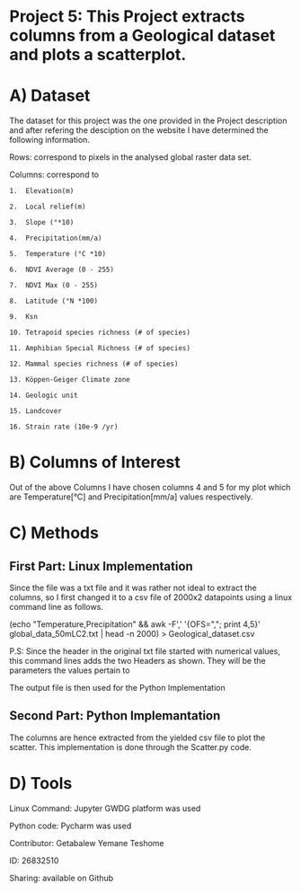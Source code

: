 # Project 5:  This Project extracts columns from a Geological dataset and plots a scatterplot.

# A) Dataset
The dataset for this project was the one provided in the Project description and after refering the desciption on the website I have determined the following information.

Rows: correspond to pixels in the analysed global raster data set.

Columns: correspond to

    1.	Elevation(m)                  

    2.	Local relief(m)
    
    3.	Slope (°*10)
    
    4.	Precipitation(mm/a)
    
    5.	Temperature (°C *10)
    
    6.	NDVI Average (0 - 255)
    
    7.	NDVI Max (0 - 255)
    
    8.	Latitude (°N *100)
    
    9.	Ksn
    
    10.	Tetrapoid species richness (# of species)
    
    11.	Amphibian Special Richness (# of species)
    
    12.	Mammal species richness (# of species)
    
    13.	Köppen-Geiger Climate zone
    
    14.	Geologic unit
    
    15.	Landcover
    
    16.	Strain rate (10e-9 /yr)


# B) Columns of Interest
Out of the above Columns I have chosen columns 4 and 5 for my plot which are Temperature[°C] and Precipitation[mm/a] values respectively.

# C) Methods

## First Part: Linux Implementation

Since the file was a txt file and it was rather not ideal to extract the columns, so I first changed it to a csv file of 2000x2 datapoints using a linux command line as follows.



(echo "Temperature,Precipitation" && awk -F',' '{OFS=","; print $4,$5}' global_data_50mLC2.txt | head -n 2000) > Geological_dataset.csv


P.S: Since the header in the original txt file started with numerical values, this command lines adds the two Headers as shown. They will be the parameters the values pertain to

The output file is then used for the Python Implementation

## Second Part: Python Implemantation

The columns are hence extracted from the yielded csv file to plot the scatter. This implementation is done through the Scatter.py code.

# D) Tools

Linux Command: Jupyter GWDG platform was used


Python code: Pycharm was used


Contributor: Getabalew Yemane Teshome

ID: 26832510


Sharing: available on Github

